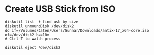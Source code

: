 # Create USB Stick from ISO

```
diskutil list  # find usb by size
diskutil unmountDisk /dev/disk2
dd if=/Volumes/Daten/Users/Gunnar/Downloads/antix-17_x64-core.iso of=/dev/disk2 bs=10m
# Ctrl-T to watch process

diskutil eject /dev/disk2
```
